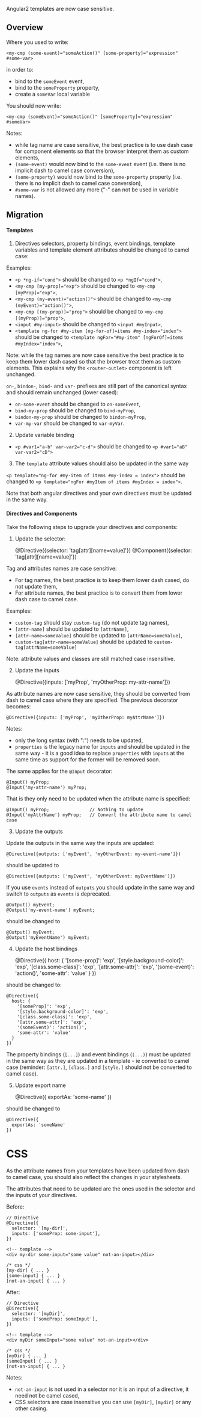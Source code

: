 Angular2 templates are now case sensitive.

## Overview

Where you used to write:

    <my-cmp (some-event)="someAction()" [some-property]="expression" #some-var>

in order to:
  - bind to the `someEvent` event,
  - bind to the `someProperty` property,
  - create a `someVar` local variable

You should now write:

    <my-cmp (someEvent)="someAction()" [someProperty]="expression" #someVar>

Notes:
  - while tag name are case sensitive, the best practice is to use dash case for component elements so that the browser
    interpret them as custom elements,
  - `(some-event)` would now bind to the `some-event` event (i.e. there is no implicit dash to camel case conversion),
  - `(some-property)` would now bind to the `some-property` property (i.e. there is no implicit dash to camel case conversion),
  - `#some-var` is not allowed any more ("-" can not be used in variable names).

## Migration

#### Templates

1. Directives selectors, property bindings, event bindings, template variables and template element attributes should be changed to camel case: 

Examples:
- `<p *ng-if="cond">` should be changed to `<p *ngIf="cond">`,
- `<my-cmp [my-prop]="exp">` should be changed to `<my-cmp [myProp]="exp">`,
- `<my-cmp (my-event)="action()">` should be changed to `<my-cmp (myEvent)="action()">`,
- `<my-cmp [(my-prop)]="prop">` should be changed to `<my-cmp [(myProp)]="prop">`,
- `<input #my-input>` should be changed to `<input #myInput>`,
- `<template ng-for #my-item [ng-for-of]=items #my-index="index">` should be changed to `<template ngFor="#my-item" [ngForOf]=items #myIndex="index">`,

Note: while the tag names are now case sensitive the best practice is to keep them lower dash cased so that the browser 
treat them as custom elements. This explains why the `<router-outlet>` component is left unchanged.

`on-`, `bindon-`, `bind-` and `var-` prefixes are still part of the canonical syntax and should remain unchanged (lower cased):
- `on-some-event` should be changed to `on-someEvent`,
- `bind-my-prop` should be changed to `bind-myProp`,
- `bindon-my-prop` should be changed to `bindon-myProp`,
- `var-my-var` should be changed to `var-myVar`.

2. Update variable binding

- `<p #var1="a-b" var-var2="c-d">` should be changed to `<p #var1="aB" var-var2="cD">`  

3. The `template` attribute values should also be updated in the same way

`<p template="ng-for #my-item of items #my-index = index">` should be changed to `<p template="ngFor #myItem of items #myIndex = index">`.

Note that both angular directives and your own directives must be updated in the same way.

#### Directives and Components

Take the following steps to upgrade your directives and components:

1. Update the selector:

    @Directive({selector: 'tag[attr][name=value]'})
    @Component({selector: 'tag[attr][name=value]'})

Tag and attributes names are case sensitive:
- For tag names, the best practice is to keep them lower dash cased, do not update them,
- For attribute names, the best practice is to convert them from lower dash case to camel case.

Examples:
- `custom-tag` should stay `custom-tag` (do not update tag names),
- `[attr-name]` should be updated to `[attrName]`,
- `[attr-name=someValue]` should be updated to `[attrName=someValue]`,
- `custom-tag[attr-name=someValue]` should be updated to `custom-tag[attrName=someValue]`

Note: attribute values and classes are still matched case insensitive.

2. Update the inputs

    @Directive({inputs: ['myProp', 'myOtherProp: my-attr-name']})

As attribute names are now case sensitive, they should be converted from dash to camel case where they are specified.
The previous decorator becomes:

    @Directive({inputs: ['myProp', 'myOtherProp: myAttrName']})

Notes:
  - only the long syntax (with ":") needs to be updated,
  - `properties` is the legacy name for `inputs` and should be updated in the same way - it is a good idea to replace
    `properties` with `inputs` at the same time as support for the former will be removed soon. 

The same applies for the `@Input` decorator:

    @Input() myProp;
    @Input('my-attr-name') myProp;

That is they only need to be updated when the attribute name is specified:  

    @Input() myProp;               // Nothing to update
    @Input('myAttrName') myProp;   // Convert the attribute name to camel case 

3. Update the outputs

Update the outputs in the same way the inputs are updated:

    @Directive({outputs: ['myEvent', 'myOtherEvent: my-event-name']})

should be updated to 

    @Directive({outputs: ['myEvent', 'myOtherEvent: myEventName']})

If you use `events` instead of `outputs` you should update in the same way and switch to `outputs` as `events` is deprecated.

    @Output() myEvent;
    @Output('my-event-name') myEvent;

should be changed to   

    @Output() myEvent;
    @Output('myEventName') myEvent;

4. Update the host bindings

    @Directive({
      host: {
        '[some-prop]': 'exp',
        '[style.background-color]': 'exp',
        '[class.some-class]': 'exp',
        '[attr.some-attr]': 'exp',
        '(some-event)': 'action()',
        'some-attr': 'value'
      }
    })

should be changed to: 

    @Directive({
      host: {
        '[someProp]': 'exp',
        '[style.background-color]': 'exp',
        '[class.some-class]': 'exp',
        '[attr.some-attr]': 'exp',
        '(someEvent)': 'action()',
        'some-attr': 'value'
      }
    })

The property bindings (`[...]`) and event bindings (`(...)`) must be updated in the same way as they are updated in a 
template - ie converted to camel case (reminder: `[attr.]`, `[class.]` and `[style.]` should not be converted to camel case).

5. Update export name

    @Directive({
      exportAs: 'some-name'
    })
    
should be changed to     

    @Directive({
      exportAs: 'someName'
    })

# CSS

As the attribute names from your templates have been updated from dash to camel case, you should also reflect the changes
in your stylesheets.

The attributes that need to be updated are the ones used in the selector and the inputs of your directives.

Before:

    // Directive
    @Directive({
      selector: '[my-dir]',
      inputs: ['someProp: some-input'],
    })
    
    <!-- template -->
    <div my-dir some-input="some value" not-an-input></div>
    
    /* css */
    [my-dir] { ... }
    [some-input] { ... }
    [not-an-input] { ... }

After:    

    // Directive
    @Directive({
      selector: '[myDir]',
      inputs: ['someProp: someInput'],
    })
    
    <!-- template -->
    <div myDir someInput="some value" not-an-input></div>
    
    /* css */
    [myDir] { ... }
    [someInput] { ... }
    [not-an-input] { ... }

Notes:
  - `not-an-input` is not used in a selector nor it is an input of a directive, it need not be camel cased,
  - CSS selectors are case insensitive you can use `[myDir]`, `[mydir]` or any other casing.